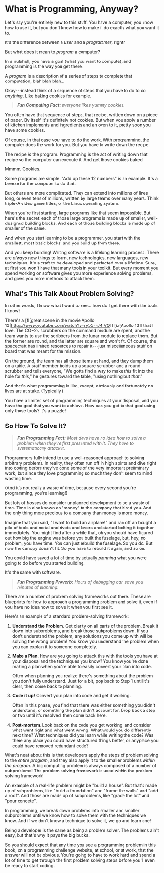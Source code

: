 # What is Programming, Anyway?

Let's say you're entirely new to this stuff. You have a computer, you
know how to use it, but you don't know how to make it do exactly what
you want it to.

It's the difference between a _user_ and a _programmer_, right?

But what does it mean to _program_ a computer?

In a nutshell, you have a goal (what you want to compute), and
programming is the way you get there.

A _program_ is a description of a series of steps to complete that
computation, blah blah blah...

Okay---instead think of a sequence of steps that you have to do to do
_anything_. Like baking cookies for example.

> _**Fun Computing Fact:** everyone likes yummy cookies._

You often have that sequence of steps, that recipe, written down on a
piece of paper. By itself, it's definitely not cookies. But when you
apply a number of kitchen implements and ingredients and an oven to it,
pretty soon you have some cookies.

Of course, in that case _you_ have to do the work. With programming, the
computer does the work for you. But you have to write down the recipe.

The recipe _is_ the program. Programming is the act of writing down that
recipe so the computer can execute it. And get those cookies baked.

Mmmm. Cookies.

Some programs are simple. "Add up these 12 numbers" is an example. It's
a breeze for the computer to do that.

But others are more complicated. They can extend into millions of lines
long, or even tens of millions, written by large teams over many years.
Think triple-A video game titles, or the Linux operating system.

When you're first starting, large programs like that seem impossible.
But here's the secret: each of those large programs is made up of
smaller, well-designed building blocks. And each of those building
blocks is made up of smaller of the same.

And when you start learning to be a programmer, you start with the
smallest, most basic blocks, and you build up from there.

And you keep building! Writing software is a lifelong learning process.
There are _always_ new things to learn, new technologies, new languages,
new techniques. It's a craft to be developed and perfected over a
lifetime. Sure, at first you won't have that many tools in your toolkit.
But every moment you spend working on software gives you more experience
solving problems, and gives you more methods to attack them.

## What's This Talk About Problem Solving?

In other words, I know what I want to see... how do I get there with the
tools I know?

There's a [fl[great scene in the movie Apollo
13|https://www.youtube.com/watch?v=ry55--J4_VQ]] [ix[Apollo 13]] that I
love. The CO~2~ scrubbers on the command module are spent, and the team
wants to use the scribbers from the lunar module to replace them. But
the former are round, and the latter are square and won't fit. Of
course, the spacecraft has limited resources to repair it---just
miscellaneous stuff on board that was meant for the mission.

On the ground, the team has all those items at hand, and they dump them
on a table. A staff member holds up a square scrubber and a round
scrubber and tells everyone, "We gotta find a way to make _this_ fit
into the hole for _this_," he gestures toward the table, "using nothing
but _that_."

And that's what programming is like, except, obviously and fortunately
no lives are at stake. (Typically.)

You have a limited set of programming techniques at your disposal, and
you have the goal that you want to achieve. How can you get to that goal
using only those tools? It's a puzzle!

## So How To Solve It?

> _**Fun Programming Fact:** Most devs have no idea how to solve a
> problem when they're first presented with it. They have to
> systematically attack it._

Programmers fully intend to use a well-reasoned approach to solving
arbitrary problems. In reality, they often run off in high spirits and
dive right into coding before they've done some of the very important
preliminary work, but since they love programming so much they don't
seem to mind wasting time.

(And it's not really a waste of time, because every second you're
programming, you're learning!)

But lots of _bosses_ do consider unplanned development to be a waste of
time. Time is also known as "money" to the company that hired you. And
the only thing more precious to a company than money is more money.

Imagine that you said, "I want to build an airplane!" and ran off an
bought a pile of tools and metal and rivets and levers and started
bolting it together immediately. You might find after a while that, oh
you should have figured out how big the engine was before you built the
fuselage, but, hey, no problem, you have time. You can just rebuild the
fuselage. So you do. But now the canopy doesn't fit. So you have to
rebuild it again, and so on.

You could have saved a lot of time by actually _planning_ what you were
going to do before you started building.

It's the same with software.

> _**Fun Programming Proverb:** Hours of debugging can save you minutes
> of planning._

There are a number of problem solving frameworks out there. These are
blueprints for how to approach a programming problem and solve it, even
if you have no idea how to solve it when you first see it.

Here's an example of a standard problem-solving framework:

1. **Understand the Problem**. Get clarity on all parts of the problem.
   Break it down into subproblems, and break those subproblems down. If
   you don't understand the problem, any solutions you come up with will
   be solving the wrong problem! You know you understand the problem
   when you can explain it to someone completely.

2. **Make a Plan**. How are you going to attack this with the tools you
   have at your disposal and the techniques you know? You know you're
   done making a plan when you're able to easily convert your plan into
   code.

   Often when planning you realize there's something about the problem
   you don't fully understand. Just for a bit, pop back to Step 1 until
   it's clear, then come back to planning.

3. **Code it up!** Convert your plan into code and get it working.

   Often in this phase, you find that there was either something you
   didn't understand, or something the plan didn't account for. Drop
   back a step or two until it's resolved, then come back here.

4. **Post-mortem**. Look back on the code you got working, and consider
   what went right and what went wrong. What would you do differently
   next time? What techniques did you learn while writing the code? Was
   there any place you could have structured things better, or anyplace
   you could have removed redundant code?

What's neat about this is that developers apply the steps of problem
solving to the _entire program_, and they also apply it to the smaller
problems _within the program_. A big computing problem is always
composed of a number of subproblems! The problem solving framework is
used within the problem solving framework!

An example of a real-life problem might be "build a house". But that's
made up of subproblems, like "build a foundation" and "frame the walls"
and "add a roof". And those are made up of subproblems, like "grade the
lot" and "pour concete".

In programming, we break down problems into smaller and smaller
subproblems until we know how to solve them with the techniques we know.
And if we don't know a technique to solve it, we go and learn one!

Being a developer is the same as being a problem solver. The problems
ain't easy, but that's why it pays the big bucks. 

So you should expect that any time you see a programming problem in this
book, on a programming challenge website, at school, or at work, that
the answer will not be obvious. You're going to have to work hard and
spend a lot of time to get through the first problem solving steps
before you'll even be ready to start coding.

